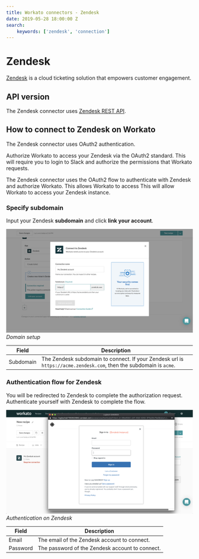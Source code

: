 ```yaml
---
title: Workato connectors - Zendesk
date: 2019-05-28 18:00:00 Z
search:
    keywords: ['zendesk', 'connection']
---
```


# Zendesk
[Zendesk](https://www.zendesk.com/) is a cloud ticketing solution that empowers customer engagement.

## API version
The Zendesk connector uses [Zendesk REST API](https://developer.zendesk.com/rest_api/docs/zendesk-apis/resources).

## How to connect to Zendesk on Workato
The Zendesk connector uses OAuth2 authentication.

Authorize Workato to access your Zendesk via the OAuth2 standard. This will require you to login to Slack and authorize the permissions that Workato requests.

The Zendesk connector uses the OAuth2 flow to authenticate with Zendesk and authorize Workato. This allows Workato to access This will allow Workato to access your Zendesk instance.

### Specify subdomain
Input your Zendesk **subdomain** and click **link your account**.

![Domain setup](/assets/images/connectors/zendesk/domain-setup.png)
*Domain setup*

| Field     | Description |
|-----------|-------------|
| Subdomain | The Zendesk subdomain to connect. If your Zendesk url is `https://acme.zendesk.com`, then the subdomain is `acme`. |

### Authentication flow for Zendesk
You will be redirected to Zendesk to complete the authorization request. Authenticate yourself with Zendesk to complete the flow.

![Authentication on Zendesk](/assets/images/connectors/zendesk/basic-authentication.png)
*Authentication on Zendesk*

| Field    | Description |
|----------|-------------|
| Email    | The email of the Zendesk account to connect. |
| Password | The password of the Zendesk account to connect. |

